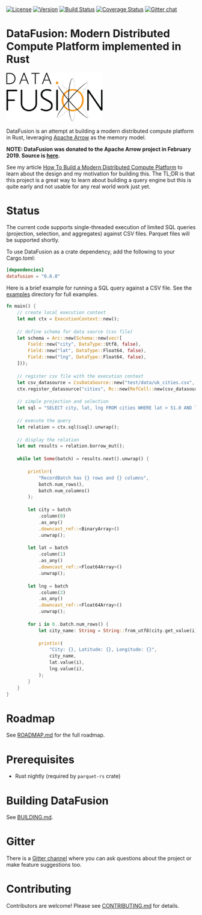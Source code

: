 
[![License](https://img.shields.io/badge/License-Apache%202.0-blue.svg)](https://opensource.org/licenses/Apache-2.0)
[![Version](https://img.shields.io/crates/v/datafusion.svg)](https://crates.io/crates/datafusion)
[![Build Status](https://travis-ci.org/andygrove/datafusion.svg?branch=master)](https://travis-ci.org/andygrove/datafusion)
[![Coverage Status](https://coveralls.io/repos/github/andygrove/datafusion/badge.svg?branch=master)](https://coveralls.io/github/andygrove/datafusion?branch=master)
[![Gitter chat](https://badges.gitter.im/gitterHQ/gitter.png)](https://gitter.im/datafusion-rs)

# DataFusion: Modern Distributed Compute Platform implemented in Rust

<img src="img/datafusion-logo.png" width="256" />

DataFusion is an attempt at building a modern distributed compute platform in Rust, leveraging [Apache Arrow](https://arrow.apache.org/) as the memory model.

<b>NOTE: DataFusion was donated to the Apache Arrow project in February 2019. Source is [here](https://github.com/apache/arrow/tree/master/rust/datafusion).</b>

See my article [How To Build a Modern Distributed Compute Platform](https://andygrove.io/how_to_build_a_modern_distributed_compute_platform/) to learn about the design and my motivation for building this. The TL;DR is that this project is a great way to learn about building a query engine but this is quite early and not usable for any real world work just yet.

# Status

The current code supports single-threaded execution of limited SQL queries (projection, selection, and aggregates) against CSV files. Parquet files will be supported shortly.

To use DataFusion as a crate dependency, add the following to your Cargo.toml:

```toml
[dependencies]
datafusion = "0.6.0"
```

Here is a brief example for running a SQL query against a CSV file. See the [examples](examples) directory for full examples.

```rust
fn main() {
    // create local execution context
    let mut ctx = ExecutionContext::new();

    // define schema for data source (csv file)
    let schema = Arc::new(Schema::new(vec![
        Field::new("city", DataType::Utf8, false),
        Field::new("lat", DataType::Float64, false),
        Field::new("lng", DataType::Float64, false),
    ]));

    // register csv file with the execution context
    let csv_datasource = CsvDataSource::new("test/data/uk_cities.csv", schema.clone(), 1024);
    ctx.register_datasource("cities", Rc::new(RefCell::new(csv_datasource)));

    // simple projection and selection
    let sql = "SELECT city, lat, lng FROM cities WHERE lat > 51.0 AND lat < 53";

    // execute the query
    let relation = ctx.sql(&sql).unwrap();

    // display the relation
    let mut results = relation.borrow_mut();

    while let Some(batch) = results.next().unwrap() {

        println!(
            "RecordBatch has {} rows and {} columns",
            batch.num_rows(),
            batch.num_columns()
        );

        let city = batch
            .column(0)
            .as_any()
            .downcast_ref::<BinaryArray>()
            .unwrap();

        let lat = batch
            .column(1)
            .as_any()
            .downcast_ref::<Float64Array>()
            .unwrap();

        let lng = batch
            .column(2)
            .as_any()
            .downcast_ref::<Float64Array>()
            .unwrap();

        for i in 0..batch.num_rows() {
            let city_name: String = String::from_utf8(city.get_value(i).to_vec()).unwrap();

            println!(
                "City: {}, Latitude: {}, Longitude: {}",
                city_name,
                lat.value(i),
                lng.value(i),
            );
        }
    }
}
```

# Roadmap

See [ROADMAP.md](ROADMAP.md) for the full roadmap.

# Prerequisites

- Rust nightly (required by `parquet-rs` crate)

# Building DataFusion

See [BUILDING.md](/BUILDING.md).

# Gitter

There is a [Gitter channel](https://gitter.im/datafusion-rs/Lobby) where you can ask questions about the project or make feature suggestions too.

# Contributing

Contributors are welcome! Please see [CONTRIBUTING.md](/CONTRIBUTING.md) for details.


 
